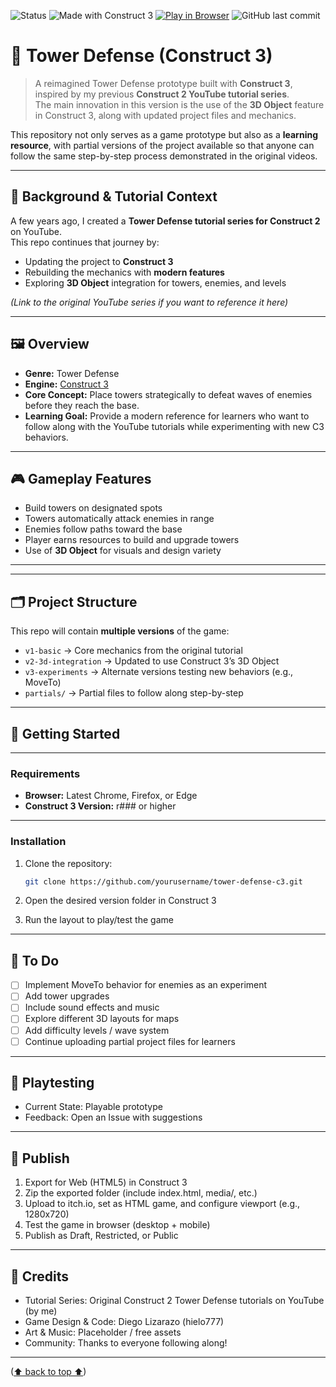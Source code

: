 <a id="readme-top"></a>

![Status](https://img.shields.io/badge/status-under--development-yellow)
![Made with Construct 3](https://img.shields.io/badge/built%20with-Construct%203-blue?logo=construct3)
[![Play in Browser](https://img.shields.io/badge/Play--Now-Browser-green?logo=google-chrome&logoColor=white)](https://hielo777.github.io/TowerDefense/)
![GitHub last commit](https://img.shields.io/github/last-commit/hielo777/TowerDefense)

# 🏰 Tower Defense (Construct 3)

> A reimagined Tower Defense prototype built with **Construct 3**, inspired by my previous **Construct 2 YouTube tutorial series**.  
> The main innovation in this version is the use of the **3D Object** feature in Construct 3, along with updated project files and mechanics.  

This repository not only serves as a game prototype but also as a **learning resource**, with partial versions of the project available so that anyone can follow the same step-by-step process demonstrated in the original videos.  

***

## 🎥 Background & Tutorial Context  

A few years ago, I created a **Tower Defense tutorial series for Construct 2** on YouTube.  
This repo continues that journey by:  
- Updating the project to **Construct 3**  
- Rebuilding the mechanics with **modern features**  
- Exploring **3D Object** integration for towers, enemies, and levels  

*(Link to the original YouTube series if you want to reference it here)*  

***

## 🖼️ Overview  

- **Genre:** Tower Defense  
- **Engine:** [Construct 3](https://www.construct.net/)  
- **Core Concept:** Place towers strategically to defeat waves of enemies before they reach the base.  
- **Learning Goal:** Provide a modern reference for learners who want to follow along with the YouTube tutorials while experimenting with new C3 behaviors.  

***

## 🎮 Gameplay Features  

- Build towers on designated spots  
- Towers automatically attack enemies in range  
- Enemies follow paths toward the base  
- Player earns resources to build and upgrade towers  
- Use of **3D Object** for visuals and design variety  

***

<!--

---

## 📊 Project Status & Progress  

| Area             | Status        | Progress |
|------------------|--------------|----------|
| Core TD Mechanics | 🟢 Complete  | ![80%](https://progress-bar.dev/80/) |
| 3D Integration    | 🟡 In Progress | ![50%](https://progress-bar.dev/50/) |
| Enemy Pathing     | 🟢 Complete  | ![100%](https://progress-bar.dev/100/) |
| UI & HUD          | 🟡 In Progress | ![40%](https://progress-bar.dev/40/) |
| Extra Behaviors   | 🔴 Not Started | ![0%](https://progress-bar.dev/0/) |

-->

***

## 🗂️ Project Structure  

This repo will contain **multiple versions** of the game:  
- `v1-basic` → Core mechanics from the original tutorial  
- `v2-3d-integration` → Updated to use Construct 3’s 3D Object  
- `v3-experiments` → Alternate versions testing new behaviors (e.g., MoveTo)  
- `partials/` → Partial files to follow along step-by-step  

***

## 🚀 Getting Started  

***

### Requirements  
- **Browser:** Latest Chrome, Firefox, or Edge  
- **Construct 3 Version:** r### or higher 

***

### Installation  
1. Clone the repository:  
   ```bash
   git clone https://github.com/yourusername/tower-defense-c3.git

2. Open the desired version folder in Construct 3

3. Run the layout to play/test the game

***

## 🎯 To Do
 - [ ] Implement MoveTo behavior for enemies as an experiment
 - [ ] Add tower upgrades
 - [ ] Include sound effects and music
 - [ ] Explore different 3D layouts for maps
 - [ ] Add difficulty levels / wave system
 - [ ] Continue uploading partial project files for learners

***

## 🧪 Playtesting
- Current State: Playable prototype
- Feedback: Open an Issue with suggestions

***

## 🚀 Publish
1. Export for Web (HTML5) in Construct 3
2. Zip the exported folder (include index.html, media/, etc.)
3. Upload to itch.io, set as HTML game, and configure viewport (e.g., 1280x720)
4. Test the game in browser (desktop + mobile)
5. Publish as Draft, Restricted, or Public

***

## 🙏 Credits
- Tutorial Series: Original Construct 2 Tower Defense tutorials on YouTube (by me)
- Game Design & Code: Diego Lizarazo (hielo777)
- Art & Music: Placeholder / free assets
- Community: Thanks to everyone following along!

***

<p align="left">(<a href="#readme-top">⬆  back to top  ⬆</a>)</p>